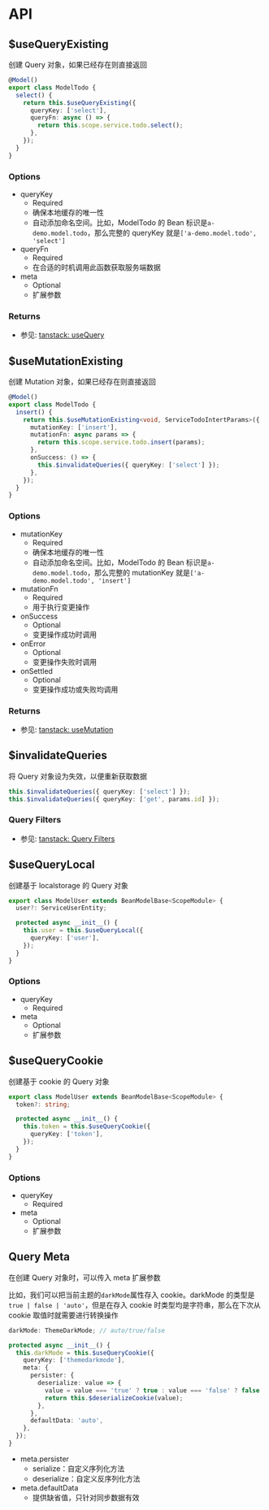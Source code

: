 # API

## $useQueryExisting

创建 Query 对象，如果已经存在则直接返回

```typescript
@Model()
export class ModelTodo {
  select() {
    return this.$useQueryExisting({
      queryKey: ['select'],
      queryFn: async () => {
        return this.scope.service.todo.select();
      },
    });
  }
}
```

### Options

- queryKey
  - Required
  - 确保本地缓存的唯一性
  - 自动添加命名空间。比如，ModelTodo 的 Bean 标识是`a-demo.model.todo`，那么完整的 queryKey 就是`['a-demo.model.todo', 'select']`
- queryFn
  - Required
  - 在合适的时机调用此函数获取服务端数据
- meta
  - Optional
  - 扩展参数

### Returns

- 参见: [tanstack: useQuery](https://tanstack.com/query/latest/docs/framework/vue/reference/useQuery)

## $useMutationExisting

创建 Mutation 对象，如果已经存在则直接返回

```typescript
@Model()
export class ModelTodo {
  insert() {
    return this.$useMutationExisting<void, ServiceTodoIntertParams>({
      mutationKey: ['insert'],
      mutationFn: async params => {
        return this.scope.service.todo.insert(params);
      },
      onSuccess: () => {
        this.$invalidateQueries({ queryKey: ['select'] });
      },
    });
  }
}
```

### Options

- mutationKey
  - Required
  - 确保本地缓存的唯一性
  - 自动添加命名空间。比如，ModelTodo 的 Bean 标识是`a-demo.model.todo`，那么完整的 mutationKey 就是`['a-demo.model.todo', 'insert']`
- mutationFn
  - Required
  - 用于执行变更操作
- onSuccess
  - Optional
  - 变更操作成功时调用
- onError
  - Optional
  - 变更操作失败时调用
- onSettled
  - Optional
  - 变更操作成功或失败均调用

### Returns

- 参见: [tanstack: useMutation](https://tanstack.com/query/latest/docs/framework/vue/reference/useMutation)

## $invalidateQueries

将 Query 对象设为失效，以便重新获取数据

```typescript
this.$invalidateQueries({ queryKey: ['select'] });
this.$invalidateQueries({ queryKey: ['get', params.id] });
```

### Query Filters

- 参见: [tanstack: Query Filters](https://tanstack.com/query/latest/docs/framework/vue/guides/filters#query-filters)

## $useQueryLocal

创建基于 localstorage 的 Query 对象

```typescript
export class ModelUser extends BeanModelBase<ScopeModule> {
  user?: ServiceUserEntity;

  protected async __init__() {
    this.user = this.$useQueryLocal({
      queryKey: ['user'],
    });
  }
}
```

### Options

- queryKey
  - Required
- meta
  - Optional
  - 扩展参数

## $useQueryCookie

创建基于 cookie 的 Query 对象

```typescript
export class ModelUser extends BeanModelBase<ScopeModule> {
  token?: string;

  protected async __init__() {
    this.token = this.$useQueryCookie({
      queryKey: ['token'],
    });
  }
}
```

### Options

- queryKey
  - Required
- meta
  - Optional
  - 扩展参数

## Query Meta

在创建 Query 对象时，可以传入 meta 扩展参数

比如，我们可以把当前主题的`darkMode`属性存入 cookie。darkMode 的类型是`true | false | 'auto'`，但是在存入 cookie 时类型均是字符串，那么在下次从 cookie 取值时就需要进行转换操作

```typescript
darkMode: ThemeDarkMode; // auto/true/false

protected async __init__() {
  this.darkMode = this.$useQueryCookie({
    queryKey: ['themedarkmode'],
    meta: {
      persister: {
        deserialize: value => {
          value = value === 'true' ? true : value === 'false' ? false : !value ? undefined : value;
          return this.$deserializeCookie(value);
        },
      },
      defaultData: 'auto',
    },
  });
}
```

- meta.persister
  - serialize：自定义序列化方法
  - deserialize：自定义反序列化方法
- meta.defaultData
  - 提供缺省值，只针对同步数据有效

